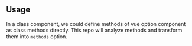 ## Usage

In a class component, we could define methods of vue option component as class methods directly. This repo will analyze methods and transform them into `methods` option.

[](./code-usage.ts ':include :type=code typescript')